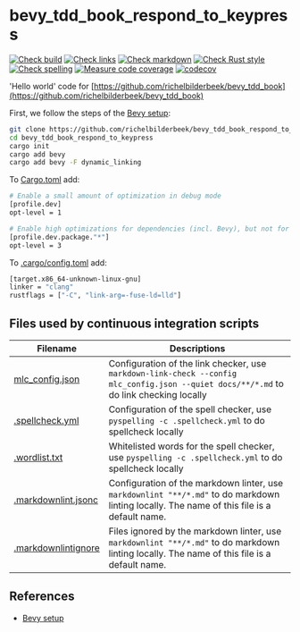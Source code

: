 # bevy_tdd_book_respond_to_keypress

[![Check build](https://github.com/richelbilderbeek/bevy_tdd_book_respond_to_keypress/actions/workflows/check_build.yaml/badge.svg?branch=master)](https://github.com/richelbilderbeek/bevy_tdd_book_respond_to_keypress/actions/workflows/check_build.yaml)
[![Check links](https://github.com/richelbilderbeek/bevy_tdd_book_respond_to_keypress/actions/workflows/check_links.yaml/badge.svg?branch=master)](https://github.com/richelbilderbeek/bevy_tdd_book_respond_to_keypress/actions/workflows/check_links.yaml)
[![Check markdown](https://github.com/richelbilderbeek/bevy_tdd_book_respond_to_keypress/actions/workflows/check_markdown.yaml/badge.svg?branch=master)](https://github.com/richelbilderbeek/bevy_tdd_book_respond_to_keypress/actions/workflows/check_markdown.yaml)
[![Check Rust style](https://github.com/richelbilderbeek/bevy_tdd_book_respond_to_keypress/actions/workflows/check_rust_style.yaml/badge.svg?branch=master)](https://github.com/richelbilderbeek/bevy_tdd_book_respond_to_keypress/actions/workflows/check_rust_style.yaml)
[![Check spelling](https://github.com/richelbilderbeek/bevy_tdd_book_respond_to_keypress/actions/workflows/check_spelling.yaml/badge.svg?branch=master)](https://github.com/richelbilderbeek/bevy_tdd_book_respond_to_keypress/actions/workflows/check_spelling.yaml)
[![Measure code coverage](https://github.com/richelbilderbeek/bevy_tdd_book_respond_to_keypress/actions/workflows/measure_codecov.yaml/badge.svg?branch=master)](https://github.com/richelbilderbeek/bevy_tdd_book_respond_to_keypress/actions/workflows/measure_codecov.yaml)
[![codecov](https://codecov.io/gh/richelbilderbeek/bevy_tdd_book_respond_to_keypress/graph/badge.svg?token=XAVFZYDQKZ)](https://codecov.io/gh/richelbilderbeek/bevy_tdd_book_respond_to_keypress)

'Hello world' code for [https://github.com/richelbilderbeek/bevy_tdd_book](https://github.com/richelbilderbeek/bevy_tdd_book)

First, we follow the steps of the [Bevy setup](https://bevyengine.org/learn/quick-start/getting-started/setup/):

```bash
git clone https://github.com/richelbilderbeek/bevy_tdd_book_respond_to_keypress
cd bevy_tdd_book_respond_to_keypress
cargo init
cargo add bevy
cargo add bevy -F dynamic_linking
```

To [Cargo.toml](Cargo.toml) add:

```bash
# Enable a small amount of optimization in debug mode
[profile.dev]
opt-level = 1

# Enable high optimizations for dependencies (incl. Bevy), but not for our code:
[profile.dev.package."*"]
opt-level = 3
```

To [.cargo/config.toml](.cargo/config.toml) add:

```bash
[target.x86_64-unknown-linux-gnu]
linker = "clang"
rustflags = ["-C", "link-arg=-fuse-ld=lld"]
```

## Files used by continuous integration scripts

Filename                                  |Descriptions
------------------------------------------|--------------------------------------------------------------------------------------------------------------------------------------
[mlc_config.json](mlc_config.json)        |Configuration of the link checker, use `markdown-link-check --config mlc_config.json --quiet docs/**/*.md` to do link checking locally
[.spellcheck.yml](.spellcheck.yml)        |Configuration of the spell checker, use `pyspelling -c .spellcheck.yml` to do spellcheck locally
[.wordlist.txt](.wordlist.txt)            |Whitelisted words for the spell checker, use `pyspelling -c .spellcheck.yml` to do spellcheck locally
[.markdownlint.jsonc](.markdownlint.jsonc)|Configuration of the markdown linter, use `markdownlint "**/*.md"` to do markdown linting locally. The name of this file is a default name.
[.markdownlintignore](.markdownlintignore)|Files ignored by the markdown linter, use `markdownlint "**/*.md"` to do markdown linting locally. The name of this file is a default name.

## References

* [Bevy setup](https://bevyengine.org/learn/quick-start/getting-started/setup/)
